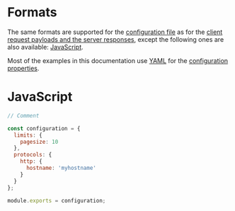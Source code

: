 # Formats

The same formats are supported for the
[configuration file](configuration.md#configuration-file) as for the
[client request payloads and the server responses](../../client/arguments/formats.md), except the following ones are
also available: [JavaScript](#javascript).

Most of the examples in this documentation use
[YAML](../../client/arguments/formats.md#yaml) for the
[configuration properties](configuration.md#properties).

# JavaScript

<!-- eslint-disable strict, filenames/match-exported, comma-dangle -->
```js
// Comment

const configuration = {
  limits: {
    pagesize: 10
  },
  protocols: {
    http: {
      hostname: 'myhostname'
    }
  }
};

module.exports = configuration;
```
